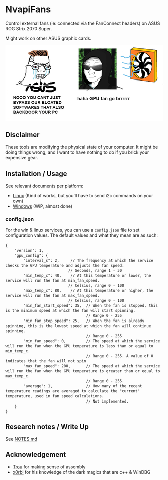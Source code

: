 # NvapiFans

Control external fans (ie: connected via the FanConnect headers) on ASUS ROG Strix 2070 Super.

Might work on other ASUS graphic cards.

![](docs/meme.png)

## Disclaimer

These tools are modifying the physical state of your computer. It might be doing things wrong, and
I want to have nothing to do if you brick your expensive gear.

## Installation / Usage

See relevant documents per platform:
  * [Linux](linux/README.md) (Kind of works, but you'll have to send i2c commands on your own)
  * [Windows](win/README.md) (WiP, almost done)

### config.json

For the win & linux services, you can use a `config.json` file to set configuration values.
The default values and what they mean are as such:
```
{
    "version": 1,
    "gpu_config": {
        "interval_s": 2,     // The frequency at which the service checks the GPU temperature and adjusts the fan speed.
                            // Seconds, range 1 - 30
        "min_temp_c": 40,    // At this temperature or lower, the service will run the fan at min_fan_speed.
                            // Celsius, range 0 - 100
        "max_temp_c": 80,    // At this temperature or higher, the service will run the fan at max_fan_speed.
                            // Celsius, range 0 - 100
        "min_fan_start_speed": 35,  // When the fan is stopped, this is the minimum speed at which the fan will start spinning.
                                    // Range 0 - 255
        "min_fan_stop_speed": 25,   // When the fan is already spinning, this is the lowest speed at which the fan will continue spinning.
                                    // Range 0 - 255
        "min_fan_speed": 0,         // The speed at which the service will run the fan when the GPU temperature is less than or equal to min_temp_c.
                                    // Range 0 - 255. A value of 0 indicates that the fan will not spin
        "max_fan_speed": 200,       // The speed at which the service will run the fan when the GPU temperature is greater than or equal to max_temp_c.
                                    // Range 0 - 255.
        "average": 1,               // How many of the recent temperature readings are averaged to calculate the "current" temperature, used in fan speed calculations.
                                    // Not implemented.
    }
}
```



## Research notes / Write Up

See [NOTES.md](NOTES.md)

## Acknowledgement

* [Trou](https://twitter.com/_trou_/) for making sense of assembly
* [x0rbl](https://twitter.com/x0rbl) for his knowledge of the dark magics that are c++ & WinDBG

